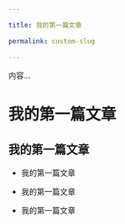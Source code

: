 ```yaml
---

title: 我的第一篇文章

permalink: custom-slug

---
```


内容...

# 我的第一篇文章

## 我的第一篇文章

- 我的第一篇文章

- 我的第一篇文章

- 我的第一篇文章